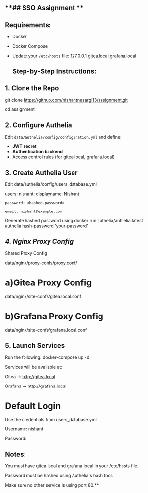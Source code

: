 ## **## SSO Assignment **

## Requirements:

- Docker
- Docker Compose
- Update your `/etc/hosts` file:
127.0.0.1 gitea.local grafana.local

  

  ## Step-by-Step Instructions:

## 1. Clone the Repo

git clone https://github.com/nishantnesargi13/assignment.git


cd assignment

## **2. Configure Authelia**

Edit `data/authelia/config/configuration.yml` and define:

- **JWT secret**
- **Authentication backend** 
- Access control rules (for gitea.local, grafana.local)



## 3. Create Authelia User
Edit data/authelia/config/users_database.yml

users:
  nishant:
    displayname: Nishant
  
    password: <hashed-password>
   
    email: nishant@example.com

Generate hashed password using:docker run authelia/authelia:latest authelia hash-password 'your-password'

## *4. Nginx Proxy Config*

Shared Proxy Config

data/nginx/proxy-confs/proxy.conf/

 # a)Gitea Proxy Config
data/nginx/site-confs/gitea.local.conf

#  b)Grafana Proxy Config
data/nginx/site-confs/grafana.local.conf


## 5. Launch Services
Run the following:
docker-compose up -d

Services will be available at:

Gitea → http://gitea.local

Grafana → http://grafana.local


# Default Login
Use the credentials from users_database.yml

Username: nishant

Password: <your password>




## Notes:
You must have gitea.local and grafana.local in your /etc/hosts file.

Password must be hashed using Authelia's hash tool.

Make sure no other service is using port 80.**
